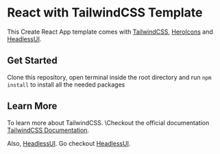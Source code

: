 # React with TailwindCSS Template

This Create React App template comes with [TailwindCSS](https://tailwindcss.com), [HeroIcons](https://heroicons.dev) and [HeadlessUI](https://headlessui.dev).

## Get Started

Clone this repository, open terminal inside the root directory and run `npm install` to install all the needed packages

## Learn More

To learn more about TailwindCSS. \Checkout the official documentation [TailwindCSS Documentation](https://tailwindcss.com/docs).

Also, [HeadlessUI](https://headlessui.dev). Go checkout [HeadlessUI](https://headlessui.dev).

